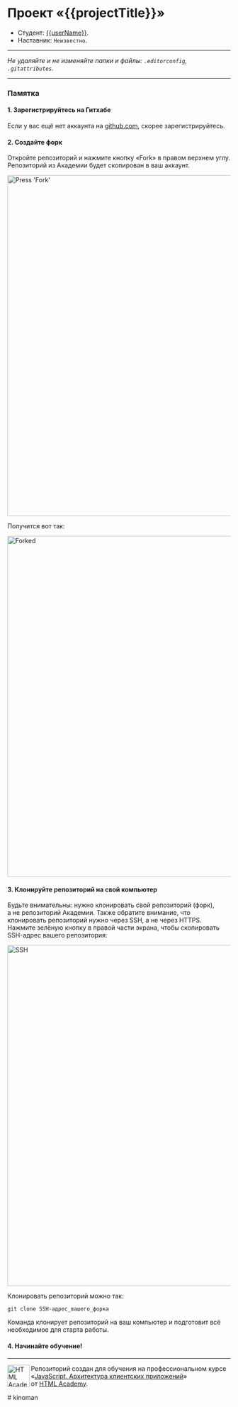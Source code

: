 # Проект «{{projectTitle}}»

* Студент: [{{userName}}]({{userProfile}}).
* Наставник: `Неизвестно`.

---

_Не удаляйте и не изменяйте папки и файлы:_
_`.editorconfig`, `.gitattributes`._

---

### Памятка

#### 1. Зарегистрируйтесь на Гитхабе

Если у вас ещё нет аккаунта на [github.com](https://github.com/join), скорее зарегистрируйтесь.

#### 2. Создайте форк

Откройте репозиторий и нажмите кнопку «Fork» в правом верхнем углу. Репозиторий из Академии будет скопирован в ваш аккаунт.

<img width="769" alt="Press 'Fork'" src="https://cloud.githubusercontent.com/assets/259739/20264045/a1ddbf40-aa7a-11e6-9a1a-724a1c0123c8.png">

Получится вот так:

<img width="769" alt="Forked" src="https://cloud.githubusercontent.com/assets/259739/20264122/f63219a6-aa7a-11e6-945a-89818fc7c014.png">

#### 3. Клонируйте репозиторий на свой компьютер

Будьте внимательны: нужно клонировать свой репозиторий (форк), а не репозиторий Академии. Также обратите внимание, что клонировать репозиторий нужно через SSH, а не через HTTPS. Нажмите зелёную кнопку в правой части экрана, чтобы скопировать SSH-адрес вашего репозитория:

<img width="769" alt="SSH" src="https://cloud.githubusercontent.com/assets/259739/20264180/42704126-aa7b-11e6-9ab4-73372b812a53.png">

Клонировать репозиторий можно так:

```
git clone SSH-адрес_вашего_форка
```

Команда клонирует репозиторий на ваш компьютер и подготовит всё необходимое для старта работы.

#### 4. Начинайте обучение!

---

<a href="https://htmlacademy.ru/intensive/ecmascript"><img align="left" width="50" height="50" title="HTML Academy" src="https://up.htmlacademy.ru/static/img/intensive/ecmascript/logo-for-github.svg"></a>

Репозиторий создан для обучения на профессиональном курсе «[JavaScript. Архитектура клиентских приложений](https://htmlacademy.ru/intensive/ecmascript)» от [HTML Academy](https://htmlacademy.ru).

[check-image]: https://github.com/htmlacademy-ecmascript/{{userId}}-{{projectName}}/workflows/Project%20check/badge.svg?branch=master
[check-url]: https://github.com/htmlacademy-ecmascript/{{userId}}-{{projectName}}/actions
#   k i n o m a n  
 